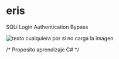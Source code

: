 # eris
SQLi Login Authentication Bypass

![texto cualquiera por si no carga la imagen](https://github.com/naivenom/eris/blob/master/eriss.png)

/* Proposito aprendizaje C# */
